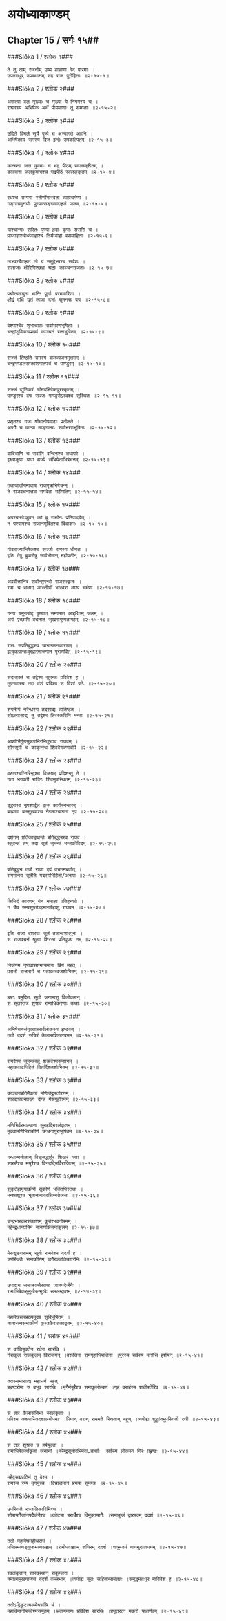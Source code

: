 अयोध्याकाण्डम्
===============================


## Chapter 15  / सर्गः १५##


###Slōka 1 / श्लोक १###


    ते तु ताम् रजनीम् उष्य ब्राह्मणा वेद पारगाः ।
    उपतस्थुर् उपस्थानम् सह राज पुरोहिताः ॥२-१५-१॥


###Slōka 2 / श्लोक २###


    अमात्या बल मुख्याः च मुख्या ये निगमस्य च ।
    राघवस्य अभिषेक अर्थे प्रीयमाणाः तु सम्गताः ॥२-१५-२॥


###Slōka 3 / श्लोक ३###


    उदिते विमले सूर्ये पुष्ये च अभ्यागते अहनि ।
    अभिषेकाय रामस्य द्विज इन्द्रैः उपकल्पितम् ॥२-१५-३॥


###Slōka 4 / श्लोक ४###


    कान्चना जल कुम्भाः च भद्र पीठम् स्वलम्क्Rतम् ।
    काञ्चना जलकुमाभश्च भद्रपीठं स्वलङ्कृतम् ॥२-१५-४॥


###Slōka 5 / श्लोक ५###


    रथश्च सम्यगा स्तीर्णोभास्वता व्याग्रचर्मणा ।
    गङ्गायमुनयोः पुण्यात्सङ्गमादाहृतं जलम् ॥२-१५-५॥


###Slōka 6 / श्लोक ६###


    याश्चान्याः सरितः पुण्या ह्रदाः कूपाः सरांसि च ।
    प्राग्वाहाश्चोर्ध्ववाहाश्च तिर्यग्वाहा स्समाहिताः ॥२-१५-६॥


###Slōka 7 / श्लोक ७###


    ताभ्यश्चैवाहृतं तो यं समुद्रेभ्यश्च सर्वशः ।
    सलाजाः क्षीरिभिश्छन्ना घटाः काञ्चनराजताः ॥२-१५-७॥


###Slōka 8 / श्लोक ८###


    पद्मोत्पलयुता भान्ति पूर्णाः परमवारिणा ।
    क्षौद्रं दधि घृतं लाजा दर्भाः सुमनसः पयः ॥२-१५-८॥


###Slōka 9 / श्लोक ९###


    वेश्याश्चैव शुभाचाराः सर्वाभरणभूषिताः ।
    चन्द्रांशुविकचप्रख्यं काञ्चनं रत्नभुषितम् ॥२-१५-९॥


###Slōka 10 / श्लोक १०###


    सज्जं तिष्ठति रामस्य वालव्यजनमुत्तमम् ।
    चन्द्रमण्डलसम्काशमातपत्रं च पाण्डुरम् ॥२-१५-१०॥


###Slōka 11 / श्लोक ११###


    सज्जं द्युतिकरं श्रीमदभिषेकपुरस्कृतम् ।
    पाण्डुरश्च वृषः सज्जः पाण्डुरोऽस्वश्च सुस्थितः ॥२-१५-११॥


###Slōka 12 / श्लोक १२###


    प्रसृतश्च गजः श्रीमानौपवाह्यः प्रतीक्षते ।
    अष्टौ च कन्या माङ्गल्याः सर्वाभरणभूषिताः ॥२-१५-१२॥


###Slōka 13 / श्लोक १३###


    वादित्राणि च सर्वाणि वन्दिनश्च तथापरे ।
    इक्ष्वाकूणां यथा राज्ये संभ्रियेताभिषेचनम् ॥२-१५-१३॥


###Slōka 14 / श्लोक १४###


    तथाजातीयमादाय राजपुत्राभिषेचन्म् ।
    ते राजवचनात्तत्र समवेता महीपतिम् ॥२-१५-१४॥


###Slōka 15 / श्लोक १५###


    अपश्यन्तोऽब्रुवन् को बु राज्ञोनः प्रतिपादयेत् ।
    न पश्यामश्च राजानमुदितश्च दिवाकरः ॥२-१५-१५॥


###Slōka 16 / श्लोक १६###


    यौवराज्याभिषेकश्च सज्जो रामस्य धीमतः ।
    इति तेषु ब्रुवाणेषु सार्वभौमान् महीपतीन् ॥२-१५-१६॥


###Slōka 17 / श्लोक १७###


    अब्रवीत्तानिदं सर्वान्सुमन्त्रो राजसत्कृतः ।
    रामः च सम्यग् आस्तीर्णो भास्वरा व्याघ्र चर्मणा ॥२-१५-१७॥


###Slōka 18 / श्लोक १८###


    गन्गा यमुनयोह् पुण्यात् सम्गमात् आह्Rतम् जलम् ।
    अयं पृच्छामि वचनात् सुखमायुष्मतामहम् ॥२-१५-१८॥


###Slōka 19 / श्लोक १९###


    राज्ञः संप्रतिबुद्धस्य चानागमनकारणम् ।
    इत्युक्त्वान्तःपुरद्वारमाजगाम पुराणवित् ॥२-१५-१९॥


###Slōka 20 / श्लोक २०###


    सदासक्तं च तद्वेश्म सुमन्त्रः प्रविवेश ह ।
    तुष्टावास्य तदा वंशं प्रविश्य स विशां पतेः ॥२-१५-२०॥


###Slōka 21 / श्लोक २१###


    शयनीयं नरेन्ध्रस्य तदसाद्य व्यतिष्ठत ।
    सोऽत्यासाद्य तु तद्वेश्म तिरस्करिणि मन्त्रा ॥२-१५-२१॥


###Slōka 22 / श्लोक २२###


    आशीर्भिर्गुणयुक्ताभिरभितुष्टाव राघवम् ।
    सोमसूर्यौ च काकुत्स्थ शिववैश्रवणावपि ॥२-१५-२२॥


###Slōka 23 / श्लोक २३###


    वरुणश्चग्निरिन्द्रश्च विजयम् प्रदिशन्तु ते ।
    गता भगवती रात्रिरः शिवमुपस्थितम् ॥२-१५-२३॥


###Slōka 24 / श्लोक २४###


    बुद्ध्यस्व नृपशार्दूल कुरु कार्यमनन्तरम् ।
    ब्राह्मणा बलमुख्याश्च नैगमाश्चागता नृप ॥२-१५-२४॥


###Slōka 25 / श्लोक २५###


    दर्शनम् प्रतिकाङ्क्षन्ते प्रतिबुद्ध्यस्व राघव ।
    स्तुवन्तं तम् तदा सूतं सुमन्त्रं मन्त्रकोविदम् ॥२-१५-२५॥


###Slōka 26 / श्लोक २६###


    प्रतिबुद्ध्य ततो राजा इदं वचनमब्रवीत् ।
    राममानय सूतेति यदस्यभिहितो/अनया ॥२-१५-२६॥


###Slōka 27 / श्लोक २७###


    किमिदं कारणम् येन ममाज्ञा प्रतिहन्यते ।
    न चैव सम्प्रसुप्तोऽहमानयेहाशु राघवम् ॥२-१५-२७॥


###Slōka 28 / श्लोक २८###


    इति राजा दशरथः सूतं तत्रान्वशात्पुनः ।
    स राजवचनं श्रुत्वा शिरसा प्रतिपूज्य तम् ॥२-१५-२८॥


###Slōka 29 / श्लोक २९###


    निर्जगम नृपावासान्मन्यमानः प्रियं महत् ।
    प्रसन्नो राजमार्गं च पताकाध्वजशोभितम् ॥२-१५-२९॥


###Slōka 30 / श्लोक ३०###


    हृष्टः प्रमुदितः सूतो जगामाशु विलोकयन् ।
    स सूतस्तत्र शुश्राव रामाधिकरणाः कथाः ॥२-१५-३०॥


###Slōka 31 / श्लोक ३१###


    अभिषेचनसंयुक्तास्सर्वलोकस्य हृष्टवत् ।
    ततो ददर्श रुचिरं कैलासशिखरप्रभम् ॥२-१५-३१॥


###Slōka 32 / श्लोक ३२###


    रामवेश्म सुमन्त्रस्तु शक्रवेश्मसमप्रभम् ।
    महाकवाटपिहितं वितर्दिशतशोभितम् ॥२-१५-३२॥


###Slōka 33 / श्लोक ३३###


    काञ्चनप्रतिमैकाग्रं मणिविद्रुमतोरणम् ।
    शारदाभ्रघनप्रख्यं दीप्तं मेरुगुहोपमम् ॥२-१५-३३॥


###Slōka 34 / श्लोक ३४###


    मणिभिर्वरमाल्यानां सुमहद्भिरलंकृतम् ।
    मुक्तामणिभिराकीर्णं चन्धनागुरुभूषितम् ॥२-१५-३४॥


###Slōka 35 / श्लोक ३५###


    गन्धान्मनोज्ञान् विसृजद्धार्दुरं शिखरं यथा ।
    सारसैश्च मयूरैश्च विनदद्भिर्विराजितम् ॥२-१५-३५॥


###Slōka 36 / श्लोक ३६###


    सुकृतेहामृगाकीर्णं सुकीर्णं भक्तिभिस्तथा ।
    मन्श्चक्षुश्च भूतानामाददत्तिग्मतेजसा ॥२-१५-३६॥


###Slōka 37 / श्लोक ३७###


    चन्द्रभास्करसंकाशम् कुबेरभवनोपमम् ।
    महेन्द्रधामप्रतिमं नानापक्षिसमाकुलम् ॥२-१५-३७॥


###Slōka 38 / श्लोक ३८###


    मेरुशृङ्गसमम् सूतो रामवेश्म ददर्श ह ।
    उपस्थितैः समाकीर्णम् जनैरञ्जलिकारिभिः ॥२-१५-३८॥


###Slōka 39 / श्लोक ३९###


    उपादाय समाक्रान्तैस्तथा जानपदैर्जनैः ।
    रामाभिषेकसुमुखैरुन्मुखैः समलम्कृतम् ॥२-१५-३९॥


###Slōka 40 / श्लोक ४०###


    महामेघसमप्रख्यमुदग्रं सुविभूषितम् ।
    नानारत्नसमाकीर्णं कुब्जकैरातकावृतम् ॥२-१५-४०॥


###Slōka 41 / श्लोक ४१###


    स वाजियुक्तेन रथेन सारथि ।
    र्नराकुलं राजकुलम् विराजयन् ।वरूथिना रामगृहाभिपातिना ।पुरस्य सर्वस्य मनांसि हर्शयन् ॥२-१५-४१॥


###Slōka 42 / श्लोक ४२###


    ततस्समासाद्य महाधनं महत् ।
    प्रहृष्टरोमा स बभूव सारथिः ।मृगैर्मयूरैश्च समाकुलोल्बणं ।गृहं वरार्हस्य शचीपतेरिव ॥२-१५-४२॥


###Slōka 43 / श्लोक ४३###


    स तत्र कैलासनिभाः स्वलंकृताः ।
    प्रविश्य कक्ष्यास्त्रिदशालयोपमाः ।प्रियान् वरान् राममते स्थितान् बहून् ।व्यपोह्य शुद्धांतमुपस्थितो रथी ॥२-१५-४३॥


###Slōka 44 / श्लोक ४४###


    स तत्र शुश्राव च हर्षयुक्ता ।
    रामाभिषेकार्थकृता जनानां ।नरेम्द्रसूनोरभिमंगLआर्थाः ।सर्वस्य लोकस्य गिरः प्रहृष्टः ॥२-१५-४४॥


###Slōka 45 / श्लोक ४५###


    महेंद्रसद्मप्रतिमं तु वेश्म ।
    रामस्य रम्यं मृगमुच्चं ।विभ्राजमानं प्रभया सुमम्त्रः ॥२-१५-४५॥


###Slōka 46 / श्लोक ४६###


    उपस्थितै रञ्जलिकारिभिश्च ।
    सोपायनैर्जानपदैर्जनैश्च ।कोट्या परार्धैश्च विमुक्तयानैः ।समाकुलं द्वारपदम् ददर्श ॥२-१५-४६॥


###Slōka 47 / श्लोक ४७###


    ततो महामेघमहीधराभं ।
    प्रभिन्नमत्यङ्कुशमत्यसह्यम् ।रामोपवाह्याम् रुचिरम् ददर्श ।शत्रुम्जयं नागमुदग्रकायम् ॥२-१५-४७॥


###Slōka 48 / श्लोक ४८###


    स्वलंकृतान् सास्वरथान् सकुम्जरा ।
    नमात्यमुखयाम्श्च ददर्श वल्लभान् ।व्यपोह्य सूतः सहितान्समंततः ।समृद्धमंतःपुर माविवेश ह ॥२-१५-४८॥


###Slōka 49 / श्लोक ४९###


    ततोऽद्रिकूटाचलमेघसन्नि भं ।
    महाविमानोपमवेश्मसंयुतम् ।अवार्यमाणः प्रविवेश सारथिः ।प्रभूतरत्नं मकरो यथार्णवम् ॥२-१५-४९॥


